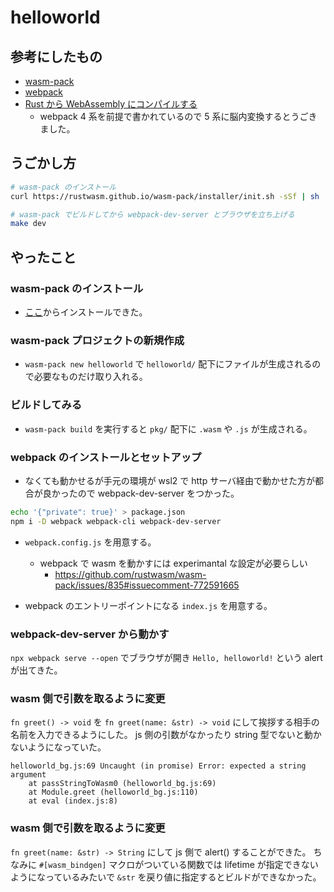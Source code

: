 # helloworld

## 参考にしたもの

- [wasm-pack](https://rustwasm.github.io/docs/wasm-pack/introduction.html)
- [webpack](https://webpack.js.org/)
- [Rust から WebAssembly にコンパイルする](https://developer.mozilla.org/ja/docs/WebAssembly/Rust_to_wasm)
  - webpack 4 系を前提で書かれているので 5 系に脳内変換するとうごきました。

## うごかし方

```bash
# wasm-pack のインストール
curl https://rustwasm.github.io/wasm-pack/installer/init.sh -sSf | sh

# wasm-pack でビルドしてから webpack-dev-server とブラウザを立ち上げる
make dev
```

## やったこと

### wasm-pack のインストール

- [ここ](https://rustwasm.github.io/wasm-pack/installer/)からインストールできた。

### wasm-pack プロジェクトの新規作成

- `wasm-pack new helloworld` で `helloworld/` 配下にファイルが生成されるので必要なものだけ取り入れる。

### ビルドしてみる

- `wasm-pack build` を実行すると `pkg/` 配下に `.wasm` や `.js` が生成される。

### webpack のインストールとセットアップ

- なくても動かせるが手元の環境が wsl2 で http サーバ経由で動かせた方が都合が良かったので webpack-dev-server をつかった。

```bash
echo '{"private": true}' > package.json
npm i -D webpack webpack-cli webpack-dev-server
```

- `webpack.config.js` を用意する。
  - webpack で wasm を動かすには experimantal な設定が必要らしい
    - https://github.com/rustwasm/wasm-pack/issues/835#issuecomment-772591665

- webpack のエントリーポイントになる `index.js` を用意する。

### webpack-dev-server から動かす

`npx webpack serve --open` でブラウザが開き `Hello, helloworld!` という alert が出てきた。

### wasm 側で引数を取るように変更

`fn greet() -> void` を `fn greet(name: &str) -> void` にして挨拶する相手の名前を入力できるようにした。
js 側の引数がなかったり string 型でないと動かないようになっていた。

```
helloworld_bg.js:69 Uncaught (in promise) Error: expected a string argument
    at passStringToWasm0 (helloworld_bg.js:69)
    at Module.greet (helloworld_bg.js:110)
    at eval (index.js:8)
```

### wasm 側で引数を取るように変更

`fn greet(name: &str) -> String` にして js 側で alert() することができた。
ちなみに `#[wasm_bindgen]` マクロがついている関数では lifetime が指定できないようになっているみたいで `&str` を戻り値に指定するとビルドができなかった。
